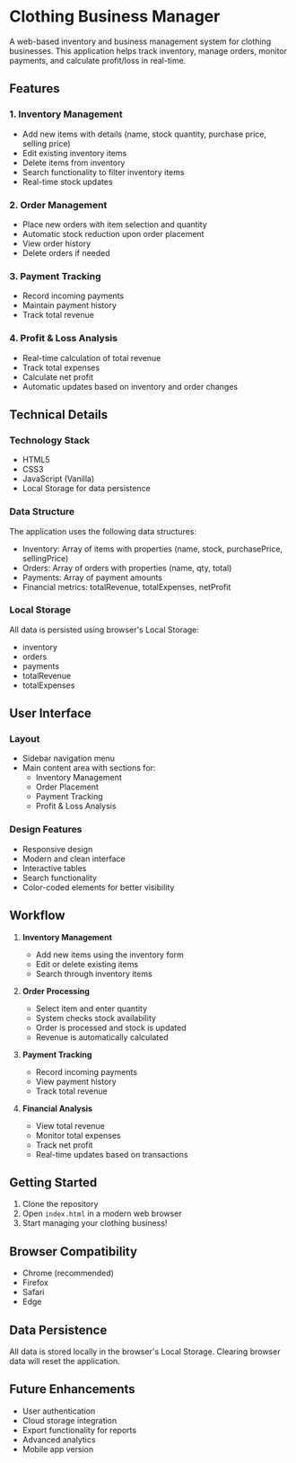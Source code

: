 # Clothing Business Manager

A web-based inventory and business management system for clothing businesses. This application helps track inventory, manage orders, monitor payments, and calculate profit/loss in real-time.

## Features

### 1. Inventory Management
- Add new items with details (name, stock quantity, purchase price, selling price)
- Edit existing inventory items
- Delete items from inventory
- Search functionality to filter inventory items
- Real-time stock updates

### 2. Order Management
- Place new orders with item selection and quantity
- Automatic stock reduction upon order placement
- View order history
- Delete orders if needed

### 3. Payment Tracking
- Record incoming payments
- Maintain payment history
- Track total revenue

### 4. Profit & Loss Analysis
- Real-time calculation of total revenue
- Track total expenses
- Calculate net profit
- Automatic updates based on inventory and order changes

## Technical Details

### Technology Stack
- HTML5
- CSS3
- JavaScript (Vanilla)
- Local Storage for data persistence

### Data Structure
The application uses the following data structures:
- Inventory: Array of items with properties (name, stock, purchasePrice, sellingPrice)
- Orders: Array of orders with properties (name, qty, total)
- Payments: Array of payment amounts
- Financial metrics: totalRevenue, totalExpenses, netProfit

### Local Storage
All data is persisted using browser's Local Storage:
- inventory
- orders
- payments
- totalRevenue
- totalExpenses

## User Interface

### Layout
- Sidebar navigation menu
- Main content area with sections for:
  - Inventory Management
  - Order Placement
  - Payment Tracking
  - Profit & Loss Analysis

### Design Features
- Responsive design
- Modern and clean interface
- Interactive tables
- Search functionality
- Color-coded elements for better visibility

## Workflow

1. **Inventory Management**
   - Add new items using the inventory form
   - Edit or delete existing items
   - Search through inventory items

2. **Order Processing**
   - Select item and enter quantity
   - System checks stock availability
   - Order is processed and stock is updated
   - Revenue is automatically calculated

3. **Payment Tracking**
   - Record incoming payments
   - View payment history
   - Track total revenue

4. **Financial Analysis**
   - View total revenue
   - Monitor total expenses
   - Track net profit
   - Real-time updates based on transactions

## Getting Started

1. Clone the repository
2. Open `index.html` in a modern web browser
3. Start managing your clothing business!

## Browser Compatibility
- Chrome (recommended)
- Firefox
- Safari
- Edge

## Data Persistence
All data is stored locally in the browser's Local Storage. Clearing browser data will reset the application.

## Future Enhancements
- User authentication
- Cloud storage integration
- Export functionality for reports
- Advanced analytics
- Mobile app version